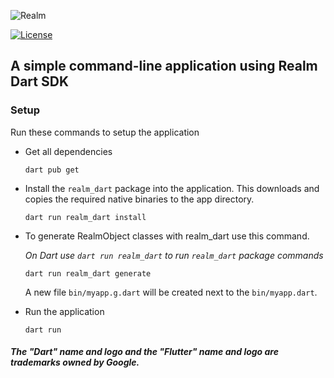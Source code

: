 ![Realm](https://github.com/realm/realm-dart/raw/master/logo.png)

[![License](https://img.shields.io/badge/License-Apache-blue.svg)](LICENSE)

## A simple command-line application using Realm Dart SDK

### Setup 
Run these commands to setup the application

*  Get all dependencies
    ```
    dart pub get
    ```

* Install the `realm_dart` package into the application. This downloads and copies the required native binaries to the app directory.
    ```
    dart run realm_dart install
    ```

* To generate RealmObject classes with realm_dart use this command.
    
    _*On Dart use `dart run realm_dart` to run `realm_dart` package commands*_

    ```
    dart run realm_dart generate
    ```
    A new file `bin/myapp.g.dart` will be created next to the `bin/myapp.dart`.
    
*  Run the application
    ```
    dart run
    ```

##### The "Dart" name and logo and the "Flutter" name and logo are trademarks owned by Google. 

